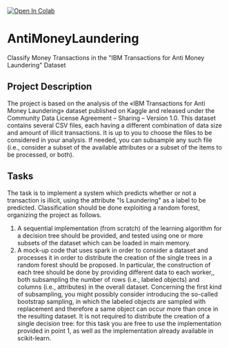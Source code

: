 <a target="_blank" href="https://colab.research.google.com/github/Skalwalker/AntiMoneyLaundering/blob/main/anti_money_laundering.ipynb">
  <img src="https://colab.research.google.com/assets/colab-badge.svg" alt="Open In Colab"/>
</a>

# AntiMoneyLaundering
Classify Money Transactions in the "IBM Transactions for Anti Money Laundering" Dataset


## Project Description
The project is based on the analysis of the «IBM Transactions for Anti Money Laundering» dataset published on Kaggle and released under the Community Data License Agreement – Sharing – Version 1.0. This dataset contains several CSV files, each having a different combination of data size and amount of illicit transactions. It is up to you to choose the files to be considered in your analysis. If needed, you can subsample any such file (i.e., consider a subset of the available attributes or a subset of the items to be processed, or both).

## Tasks

The task is to implement a system which predicts whether or not a transaction is illicit, using the attribute "Is Laundering" as a label to be predicted. Classification should be done exploiting a random forest, organizing the project as follows.

1. A sequential implementation (from scratch) of the learning algorithm for a decision tree should be provided, and tested using one or more subsets of the dataset which can be loaded in main memory.
2. A mock-up code that uses spark in order to consider a dataset and processes it in order to distribute the creation of the single trees in a random forest should be proposed. In particular, the construction of each tree should be done by providing different data to each worker,, both subsampling the number of rows (i.e., labeled objects) and columns (i.e., attributes) in the overall dataset. Concerning the first kind of subsampling, you might possibly consider introducing the so-called bootstrap sampling, in which the labeled objects are sampled with replacement and therefore a same object can occur more than once in the resulting dataset. It is not required to distribute the creation of a single decision tree: for this task you are free to use the implementation provided in point 1, as well as the implementation already available in scikit-learn.
